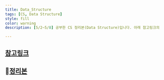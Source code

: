 ```yaml
---
title: Data_Structure
tags: [CS, Data Structure]
style: fill
color: warning
description: [5/2~5/8] 공부한 CS 정리본(Data Structure)입니다. 아래 참고링크의 문서를 보며 공부중입니다. PDF 정리본은 계속 업데이트 될 예정입니다.

---
```


## [참고링크](https://github.com/gyoogle/tech-interview-for-developer)

##  💛[정리본](../assets/CS/Data_Structure.pdf)
